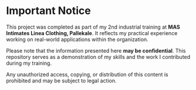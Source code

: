 # Important Notice

This project was completed as part of my 2nd industrial training at **MAS Intimates Linea Clothing, Pallekale**. It reflects my practical experience working on real-world applications within the organization.

Please note that the information presented here **may be confidential**. This repository serves as a demonstration of my skills and the work I contributed during my training.

Any unauthorized access, copying, or distribution of this content is prohibited and may be subject to legal action.
